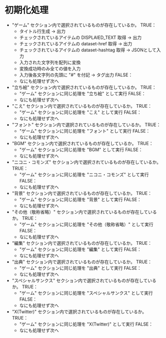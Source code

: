 # 初期化処理

- "ゲーム" セクション内で選択されているものが存在しているか。
	TRUE：
	- タイトル行生成 -> 出力
	- チェックされているアイテムの DISPLAIED_TEXT 取得 -> 出力
	- チェックされているアイテムの dataset-href 取得 -> 出力
	- チェックされているアイテムの dataset-hashtag 取得 -> JSONとして入力
	- 入力された文字列を配列に変換
	- 変換成功時のみ全ての値を入力
	- 入力後各文字列の先頭に "#" を付記 -> タグ出力
	FALSE：
	- なにも処理せず次へ
- "立ち絵" セクション内で選択されているものが存在しているか。
	TRUE：
	- "ゲーム" セクションに同じ処理を "立ち絵" として実行
	FALSE：
	- なにも処理せず次へ
- "こえ" セクション内で選択されているものが存在しているか。
	TRUE：
	- "ゲーム" セクションに同じ処理を "こえ" として実行
	FALSE：
	- なにも処理せず次へ
- "フォント" セクション内で選択されているものが存在しているか。
	TRUE：
	- "ゲーム" セクションに同じ処理を "フォント" として実行
	FALSE：
	- なにも処理せず次へ
- "BGM" セクション内で選択されているものが存在しているか。
	TRUE：
	- "ゲーム" セクションに同じ処理を "BGM" として実行
	FALSE：
	- なにも処理せず次へ
- "ニコニ・コモンズ" セクション内で選択されているものが存在しているか。
	TRUE：
	- "ゲーム" セクションに同じ処理を "ニコニ・コモンズ" として実行
	FALSE：
	- なにも処理せず次へ
- "背景" セクション内で選択されているものが存在しているか。
	TRUE：
	- "ゲーム" セクションに同じ処理を "背景" として実行
	FALSE：
	- なにも処理せず次へ
- "その他（敬称省略）" セクション内で選択されているものが存在しているか。
	TRUE：
	- "ゲーム" セクションに同じ処理を "その他（敬称省略）" として実行
	FALSE：
	- なにも処理せず次へ
- "編集" セクション内で選択されているものが存在しているか。
	TRUE：
	- "ゲーム" セクションに同じ処理を "編集" として実行
	FALSE：
	- なにも処理せず次へ
- "出典" セクション内で選択されているものが存在しているか。
	TRUE：
	- "ゲーム" セクションに同じ処理を "出典" として実行
	FALSE：
	- なにも処理せず次へ
- "スペシャルサンクス" セクション内で選択されているものが存在しているか。
	TRUE：
	- "ゲーム" セクションに同じ処理を "スペシャルサンクス" として実行
	FALSE：
	- なにも処理せず次へ
- "X(Twitter)" セクション内で選択されているものが存在しているか。
	TRUE：
	- "ゲーム" セクションに同じ処理を "X(Twitter)" として実行
	FALSE：
	- なにも処理せず次へ
